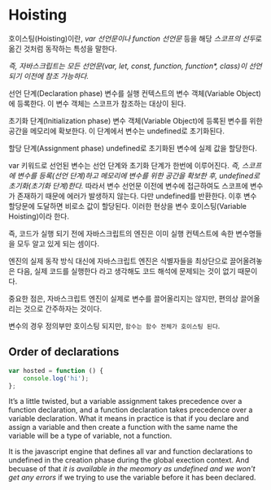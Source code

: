 <!-- 실행 컨텍스트 -->

# Hoisting

호이스팅(Hoisting)이란, _var 선언문이나 function 선언문_ 등을 해당 *스코프의 선두*로 옮긴 것처럼 동작하는 특성을 말한다.

_즉, 자바스크립트는 모든 선언문(var, let, const, function, function\*, class)이 선언되기 이전에 참조 가능하다._

선언 단계(Declaration phase)
변수를 실행 컨텍스트의 변수 객체(Variable Object)에 등록한다. 이 변수 객체는 스코프가 참조하는 대상이 된다.

초기화 단계(Initialization phase)
변수 객체(Variable Object)에 등록된 변수를 위한 공간을 메모리에 확보한다. 이 단계에서 변수는 undefined로 초기화된다.

할당 단계(Assignment phase)
undefined로 초기화된 변수에 실제 값을 할당한다.

var 키워드로 선언된 변수는 선언 단계와 초기화 단계가 한번에 이루어진다. *즉, 스코프에 변수를 등록(선언 단계)하고 메모리에 변수를 위한 공간을 확보한 후, undefined로 초기화(초기화 단계)한다.* 따라서 변수 선언문 이전에 변수에 접근하여도 스코프에 변수가 존재하기 때문에 에러가 발생하지 않는다. 다만 undefined를 반환한다. 이후 변수 할당문에 도달하면 비로소 값이 할당된다. 이러한 현상을 변수 호이스팅(Variable Hoisting)이라 한다.

즉, 코드가 실행 되기 전에 자바스크립트의 엔진은 이미 실행 컨텍스트에 속한 변수명들을 모두 알고 있게 되는 셈이다.

엔진의 실제 동작 방식 대신에 자바스크립트 엔진은 식별자들을 최상단으로 끌어올려놓은 다음, 실제 코드를 실행한다 라고 생각해도 코드 해석에 문제되는 것이 없기 때문이다.

중요한 점은, 자바스크립트 엔진이 실제로 변수를 끌어올리지는 않지만, 편의상 끌어올리는 것으로 간주하자는 것이다.

변수의 경우 정의부만 호이스팅 되지만, `함수는 함수 전체가 호이스팅 된다`.

## Order of declarations

```js
var hosted = function () {
	console.log('hi');
};
```

It’s a little twisted, but a variable assignment takes precedence over a function declaration, and a function declaration takes precedence over a variable declaration. What it means in practice is that if you declare and assign a variable and then create a function with the same name the variable will be a type of variable, not a function.

It is the javascript engine that defines all var and function declarations to undefined in the creation phase during the global exection context. And becuase of that _it is available in the meomory as undefined and we won't get any errors_ if we trying to use the variable before it has been declared.

